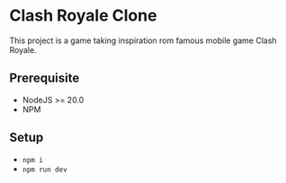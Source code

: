 # Clash Royale Clone
This project is a game taking inspiration rom famous mobile game Clash Royale.

## Prerequisite
- NodeJS >= 20.0
- NPM

## Setup

- `npm i`
- `npm run dev`
